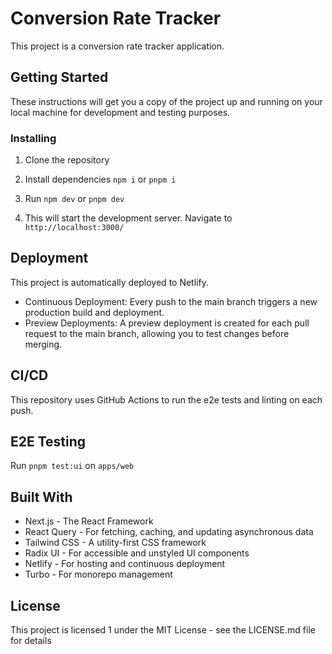 # Conversion Rate Tracker

This project is a conversion rate tracker application.

## Getting Started

These instructions will get you a copy of the project up and running on your local machine for development and testing purposes.

### Installing

1. Clone the repository

2. Install dependencies `npm i` or `pnpm i`

3. Run `npm dev` or `pnpm dev`

4. This will start the development server. Navigate to `http://localhost:3000/`

## Deployment

This project is automatically deployed to Netlify.

- Continuous Deployment: Every push to the main branch triggers a new production build and deployment.
- Preview Deployments: A preview deployment is created for each pull request to the main branch, allowing you to test changes before merging.

## CI/CD

This repository uses GitHub Actions to run the e2e tests and linting on each push.

## E2E Testing

Run `pnpm test:ui` on `apps/web`

## Built With

- Next.js - The React Framework
- React Query - For fetching, caching, and updating asynchronous data
- Tailwind CSS - A utility-first CSS framework
- Radix UI - For accessible and unstyled UI components
- Netlify - For hosting and continuous deployment
- Turbo - For monorepo management

## License

This project is licensed 1 under the MIT License - see the LICENSE.md file for details
